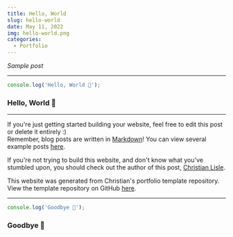 ```yaml
---
title: Hello, World
slug: hello-world
date: May 11, 2022
img: hello-world.png
categories:
  - Portfolio
---
```


*Sample post*

<!--more-->

---

```javascript
console.log('Hello, World 🙋');
```

### Hello, World 🙋

---

If you're just getting started building your website, feel free to edit this post or delete it entirely :) \
Remember, blog posts are written in [Markdown](https://www.markdownguide.org/)! You can view several example posts [here](https://github.com/cal-overflow/site/tree/master/src/content/posts).


If you're not trying to build this website, and don't know what you've stumbled upon, you should check out the author of this post, [Christian Lisle](http://www.cal-overflow.dev).

This website was generated from Christian's portfolio template repository. View the template repository on GitHub [here](https://github.com/cal-overflow/portfolio).

---

```javascript
console.log('Goodbye 👋');
```

### Goodbye 👋
